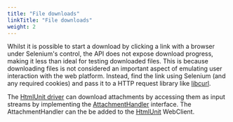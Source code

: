 ```yaml
---
title: "File downloads"
linkTitle: "File downloads"
weight: 2
---
```


Whilst it is possible to start a download
by clicking a link with a browser under Selenium's control,
the API does not expose download progress,
making it less than ideal for testing downloaded files.
This is because downloading files is not considered an important aspect
of emulating user interaction with the web platform.
Instead, find the link using Selenium
(and any required cookies)
and pass it to a HTTP request library like
[libcurl](//curl.haxx.se/libcurl/).

The [HtmlUnit driver](https://github.com/SeleniumHQ/htmlunit-driver) can download attachments 
by accessing them as input streams by implementing the 
[AttachmentHandler](https://htmlunit.sourceforge.io/apidocs/com/gargoylesoftware/htmlunit/attachment/AttachmentHandler.html) 
interface. The AttachmentHandler can the be added to the [HtmlUnit](https://htmlunit.sourceforge.io/) WebClient.
